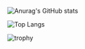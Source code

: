 ![Anurag's GitHub stats](https://github-readme-stats.vercel.app/api?username=MirrorChu&count_private=true&hide=stars&show_icons=true)

![Top Langs](https://github-readme-stats.vercel.app/api/top-langs/?username=MirrorChu)

![trophy](https://github-profile-trophy.vercel.app/?username=MirrorChu)

<!--
**MirrorChu/MirrorChu** is a ✨ _special_ ✨ repository because its `README.md` (this file) appears on your GitHub profile.

Here are some ideas to get you started:

### Hi there 👋

- 🔭 I’m currently working on ...
- 🌱 I’m currently learning ...
- 👯 I’m looking to collaborate on ...
- 🤔 I’m looking for help with ...
- 💬 Ask me about ...
- 📫 How to reach me: ...
- 😄 Pronouns: ...
- ⚡ Fun fact: ...
-->
